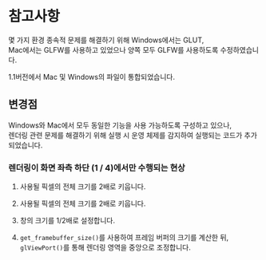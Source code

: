 # 참고사항

몇 가지 환경 종속적 문제를 해결하기 위해 Windows에서는 GLUT,  
Mac에서는 GLFW를 사용하고 있었으나 양쪽 모두 GLFW를 사용하도록 수정하였습니다.

1.1버전에서 Mac 및 Windows의 파일이 통합되었습니다.
## 변경점

Windows와 Mac에서 모두 동일한 기능을 사용 가능하도록 구성하고 있으나,   
렌더링 관련 문제를 해결하기 위해 실행 시 운영 체제를 감지하여 실행되는 코드가 추가되었습니다.

### 렌더링이 화면 좌측 하단 (1 / 4)에서만 수행되는 현상


1. 사용될 픽셀의 전체 크기를 2배로 키웁니다.    

2. 사용될 픽셀의 전체 크기를 2배로 키웁니다.  

3. 창의 크기를 1/2배로 설정합니다.  

4. `get_framebuffer_size()`를 사용하여 프레임 버퍼의 크기를 계산한 뒤,  
 `glViewPort()`를 통해 렌더링 영역을 중앙으로 조정합니다.

